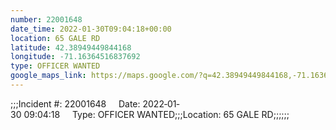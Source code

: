 ```yaml
---
number: 22001648
date_time: 2022-01-30T09:04:18+00:00
location: 65 GALE RD
latitude: 42.38949449844168
longitude: -71.16364516837692
type: OFFICER WANTED
google_maps_link: https://maps.google.com/?q=42.38949449844168,-71.16364516837692
---
```


;;;Incident #: 22001648     Date: 2022‐01‐30 09:04:18     Type: OFFICER WANTED;;;Location: 65 GALE RD;;;;;;
